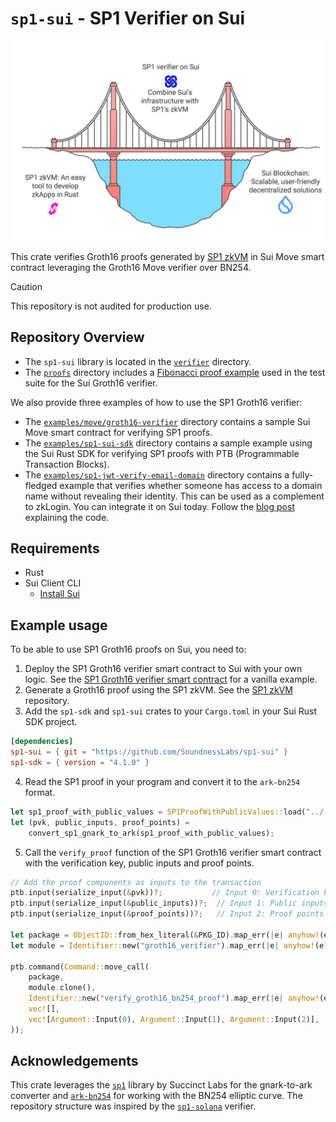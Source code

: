 # `sp1-sui` - SP1 Verifier on Sui

![SP1 Sui Banner](banner.png)

This crate verifies Groth16 proofs generated by [SP1 zkVM](https://github.com/succinctlabs/sp1) in Sui Move smart contract leveraging the Groth16 Move verifier over BN254.

> [!CAUTION]
>
> This repository is not audited for production use.

## Repository Overview

- The `sp1-sui` library is located in the [`verifier`](verifier) directory. 
- The [`proofs`](proofs) directory includes a [Fibonacci proof example](https://github.com/succinctlabs/sp1/tree/dev/examples/fibonacci) used in the test suite for the Sui Groth16 verifier.

We also provide three examples of how to use the SP1 Groth16 verifier:

- The [`examples/move/groth16-verifier`](examples/move/groth16-verifier) directory contains a sample Sui Move smart contract for verifying SP1 proofs.
- The [`examples/sp1-sui-sdk`](examples/sp1-sui-sdk) directory contains a sample example using the Sui Rust SDK for verifying SP1 proofs with PTB (Programmable Transaction Blocks).
- The [`examples/sp1-jwt-verify-email-domain`](examples/sp1-jwt-verify-email-domain) directory contains a fully-fledged example that verifies whether someone has access to a domain name without revealing their identity. This can be used as a complement to zkLogin. You can integrate it on Sui today. Follow the [blog post](https://soundness.xyz/blog/sp1sui) explaining the code.

## Requirements

- Rust
- Sui Client CLI
  - [Install Sui](https://docs.sui.io/guides/developer/getting-started/sui-install)

## Example usage

To be able to use SP1 Groth16 proofs on Sui, you need to:

1. Deploy the SP1 Groth16 verifier smart contract to Sui with your own logic. See the [SP1 Groth16 verifier smart contract](examples/move/groth16-verifier) for a vanilla example.
2. Generate a Groth16 proof using the SP1 zkVM. See the [SP1 zkVM](https://github.com/succinctlabs/sp1) repository.
3. Add the `sp1-sdk` and `sp1-sui` crates to your `Cargo.toml` in your Sui Rust SDK project.

```toml
[dependencies]
sp1-sui = { git = "https://github.com/SoundnessLabs/sp1-sui" }
sp1-sdk = { version = "4.1.0" }
```

4. Read the SP1 proof in your program and convert it to the `ark-bn254` format.

```rust
let sp1_proof_with_public_values = SP1ProofWithPublicValues::load("../../proofs/fibonacci_proof.bin").unwrap();
let (pvk, public_inputs, proof_points) =
    convert_sp1_gnark_to_ark(sp1_proof_with_public_values);
```

5. Call the `verify_proof` function of the SP1 Groth16 verifier smart contract with the verification key, public inputs and proof points.

```rust
// Add the proof components as inputs to the transaction
ptb.input(serialize_input(&pvk))?;           // Input 0: Verification key
ptb.input(serialize_input(&public_inputs))?;  // Input 1: Public inputs
ptb.input(serialize_input(&proof_points))?;   // Input 2: Proof points

let package = ObjectID::from_hex_literal(&PKG_ID).map_err(|e| anyhow!(e))?;
let module = Identifier::new("groth16_verifier").map_err(|e| anyhow!(e))?;

ptb.command(Command::move_call(
    package,
    module.clone(),
    Identifier::new("verify_groth16_bn254_proof").map_err(|e| anyhow!(e))?,
    vec![],
    vec![Argument::Input(0), Argument::Input(1), Argument::Input(2)],
));
```

## Acknowledgements

This crate leverages the [`sp1`](https://github.com/succinctlabs/sp1) library by Succinct Labs for the gnark-to-ark converter and [`ark-bn254`](https://github.com/arkworks-rs/algebra) for working with the BN254 elliptic curve. The repository structure was inspired by the [`sp1-solana`](https://github.com/succinctlabs/sp1-solana) verifier.